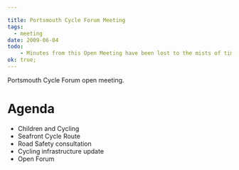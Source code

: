 ```yaml
---

title: Portsmouth Cycle Forum Meeting
tags:
  - meeting
date: 2009-06-04
todo:
    - Minutes from this Open Meeting have been lost to the mists of time, unless you have a copy - please let us know if so!
ok: true;
---
```


Portsmouth Cycle Forum open meeting.

# Agenda

* Children and Cycling
* Seafront Cycle Route
* Road Safety consultation
* Cycling infrastructure update
* Open Forum
